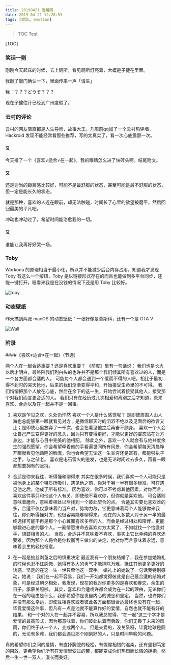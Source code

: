 ```yaml
---
title: 20190421 连着阴
date: 2019-04-21 12:28:53
tags: [雑談, emotion]
---
```


> TOC Test

[TOC]

### 笑话一则

刚刚今天起床的时候，去上厕所，看见厕所灯亮着，大概是子健在里面。

我敲了敲门确认一下，里面传来一声「请进」

我：？？？どうぞ？？？

现在子健估计已经到广州度假了。

### 云村的评论

云村的网友简直都是人生导师，故事大王。几周前qq加了一个云村热评墙，Hackroid 发现不能经常看那些推荐，写的太真实了，看一次心底震颤一次。

#### 又

今天推了一个《喜欢$\neq$适合$\neq$在一起》，我的眼睛怎么进了块砖头啊。结尾附文。

#### 又

还是适当的距离感比较好，可能不是最舒服的状态，甚至可能是最不舒服的状态，但一定是能长久的状态。

就是那种，喜欢的人近在眼前，却无法触碰，时间长了心里的欲望被磨平，然后回归最美的平凡吧。

冲动也冲动过了，希望时间能治愈我的一切。

#### 又

谁能让我再好好哭一场。

### Toby

Workona 的原理相当于最小化，所以并不能减少后台内存占用，知道我才发现 Toby 有这么一个按钮，Toby 是以链接形式存在的而且也能做到多平台同步，还能一键打开，嗯看来我是在没钱的情况下还是用 Toby 比较好。

![toby](https://i.loli.net/2019/04/21/5cbbfa9123623.png)

### 动态壁纸

昨天搞到两张 macOS 的动态壁纸：一张好像是莫斯科，还有一个是 GTA V

![Wall](https://i.loli.net/2019/04/21/5cbbfcc95d52e.png)



### 附录

####《喜欢$\neq$适合$\neq$在一起》（节选）

两个人在一起合适重要？还是喜欢重要？
《前度》里有一句话说：
我们也是长大以后才明白，最终陪我们到白头的也许并不是那个我们倾其所有喜欢过的人，而是一个各方面都合适的人。
可能每个人都会遇到一个爱而不得的人吧，相比于最初得不到时的哭天抢地，后来的我们渐渐变得平和，开始接受生命里的不可得。
我们悄悄把那个人放在心底，然后在余下的这一生，开始尝试着接受其他人，接受那个对我们而言更合适的人。
我们只有在经历过几次相爱和离别之后才知道，原来喜欢、合适以及在一起并不是一回事。
1. 喜欢是乍见之欢，久处仍怦然
  喜欢一个人是什么感觉呢？
  是即使周围人山人海也总能够第一眼就看见对方；是微信聊天时的滔滔不绝以及见面后的欲言又止；是即使心里放弃了一千次，也会在看见他之后再奋不顾身。
  喜欢一个人会让自己产生变得更好的念头，因为只有变得更好，才能以更好的姿态站在对方身边，才能与心目中完美的他相配。
  除此之外，喜欢一个人就会有与他共度余生的强烈愿望，你会希望牵着他的手看遍世间所有风景，你会希望每天清晨睁开眼就看见他熟睡的脸庞，你也会希望无论这一生贫穷还是富有，都能够执子之手，与之偕老。
  喜欢是电石雷火的迸发，也是无论时间过去多久，再看一眼都想要拥有的坚持。

2. 合适是你来我往，听得懂和聊得来
  其实在很多时候，我们喜欢一个人可能只是被他身上的某个特质所吸引，遇见他之前，你对于另一半有很多标准，可在遇见他之后，他成了所有标准。
  因为喜欢，你可以不考虑其他因素，对你而言，喜欢这件事只和他这个人有关，即使他不喜欢你，但你就是喜欢他。
  可合适则意味着磨合，意味着相处以后找到一个彼此契合的点。
  合适其实要比喜欢难的多，合适不仅仅意味着门当户对，势均力敌，它更意味着两个人能够你来我往，你们听得懂对方，也很容易能够聊得来。
  现在的大多数人对于另一半的最终选择可能不再是那个小心翼翼喜欢多年的人，而会是经过相处和陪伴，更能够戳进心底的那个人。一厢情愿拼命去喜欢对方太累了，不如就找一个恰逢对手，旗鼓相当的人。
  当然，合适并不意味着不喜欢，事实上它比单纯的喜欢还要难，因为那个人将会是你权衡再三做出的决定，他对你而言意味着永远，意味着余生的轻松惬意。

3. 在一起是抽丝剥茧之后的慎重决定
  最近我有一个朋友结婚了，我在参加她婚礼的时候也忍不住感慨，她得有多大的勇气才能排除万难，抵住其他更多更好的诱惑，坚定的在这一生一世只牵他这一双手。
  婚礼上的她说了一句话我特别感动，她说：
  我们在一起不容易，我们一开始都觉得彼此是自己最合适的结婚对象，可是经过朝夕相处，我发现，现在的我对你更多的是喜欢和眷恋，余生的日子，承蒙关照啦。
  其实，喜欢和合适或许都会成为在一起的理由，无论你们在一起的理由是什么，我都希望你是发自内心的诚恳和坚定。
  当然，也许你们并没有那么幸运，即使互相喜欢或者彼此各方面都很合适最终也没有在一起，毕竟爱情这件事，但凡有一点差池就不能算作好的爱情，自然也就不能有好的结果。
  和一个对的人在一起并不容易，所以我总觉得，“在一起”这三个字才是爱情的最高形式，因为那意味着，你们彼此执着而勇敢，你们无畏于未来的风雨，你们终于从一个人，变成两个人。
  但是亲爱的，没关系呀，毕竟地球是圆的，无论有多难，我们都会遇见那个刚刚好的人，只是时间早晚的问题。

真的希望你们之间的爱情，有直抒胸臆的轻松，有惺惺相惜的温柔，还有坚韧笃定的果敢，更希望你们所有在爱情里受过的苦，都能变成你们热烈而长情的拥抱，然后一生一世一双人，漫长而美好。